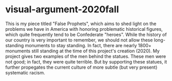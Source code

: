 # visual-argument-2020fall

This is my piece titled "False Prophets", which aims to shed light on the problems we have in America with honoring problematic historical figures, which quite frequently tend to be Confederate "heroes". While the history of our country is very important to remember, we should not allow these long-standing monuments to stay standing. In fact, there are nearly 1800+ monuments still standing at the time of this project's creation (2020). My project gives two examples of the men behind the statues. These men were not good; in fact, they were quite terrible. But by supporting these statues, it further propegates the current culture of more subtle (but very present) systematic racism.
